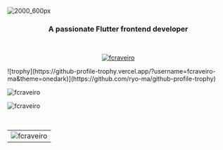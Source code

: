 ![2000_600px](https://user-images.githubusercontent.com/31604881/155272648-a797ca5b-d9b6-4327-8c32-ae775c7d5bfc.gif)
<br>
<h3 align="center">A passionate Flutter frontend developer</h3>
<br>
<p align="center"> <a href="https://github.com/ryo-ma/github-profile-trophy"><img src="https://github-profile-trophy.vercel.app/?username=fcraveiro" alt="fcraveiro" /></a> </p>
![trophy](https://github-profile-trophy.vercel.app/?username=fcraveiro-ma&theme=onedark)](https://github.com/ryo-ma/github-profile-trophy)
<br>
<p>&nbsp;<img align="left" src="https://github-readme-stats.vercel.app/api?username=fcraveiro&show_icons=true&locale=en" alt="fcraveiro" /></p>
<p><img align="righ" src="https://github-readme-stats.vercel.app/api/top-langs?username=fcraveiro&show_icons=true&locale=en&layout=compact" alt="fcraveiro" /></p>
<p>
<p>
<p>
<p align="left"> 
<p align="left"> 
<p align="left"> 
<br>
<table align="center" border="0" cellpadding="1" cellspacing="1" style="width:650px;">
	<tbody>
		<tr>
			<td><img align="center" src="https://github-readme-streak-stats.herokuapp.com/?user=fcraveiro&" alt="fcraveiro" /></td>
</tr>
	</tbody>
</table>

